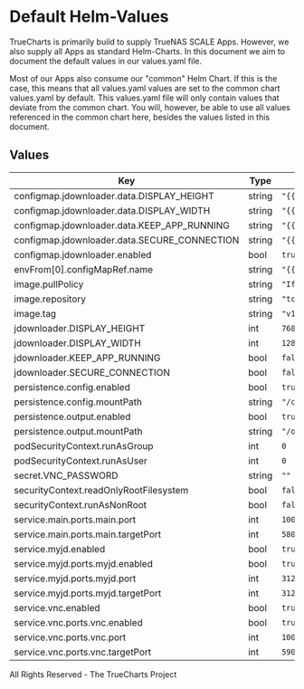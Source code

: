 # Default Helm-Values

TrueCharts is primarily build to supply TrueNAS SCALE Apps.
However, we also supply all Apps as standard Helm-Charts. In this document we aim to document the default values in our values.yaml file.

Most of our Apps also consume our "common" Helm Chart.
If this is the case, this means that all values.yaml values are set to the common chart values.yaml by default. This values.yaml file will only contain values that deviate from the common chart.
You will, however, be able to use all values referenced in the common chart here, besides the values listed in this document.

## Values

| Key | Type | Default | Description |
|-----|------|---------|-------------|
| configmap.jdownloader.data.DISPLAY_HEIGHT | string | `"{{ .Values.jdownloader.DISPLAY_HEIGHT }}"` |  |
| configmap.jdownloader.data.DISPLAY_WIDTH | string | `"{{ .Values.jdownloader.DISPLAY_WIDTH }}"` |  |
| configmap.jdownloader.data.KEEP_APP_RUNNING | string | `"{{ ternary \"1\" \"0\" .Values.jdownloader.KEEP_APP_RUNNING }}"` |  |
| configmap.jdownloader.data.SECURE_CONNECTION | string | `"{{ ternary \"1\" \"0\" .Values.jdownloader.SECURE_CONNECTION }}"` |  |
| configmap.jdownloader.enabled | bool | `true` |  |
| envFrom[0].configMapRef.name | string | `"{{ include \"common.names.fullname\" . }}-jdownloader"` |  |
| image.pullPolicy | string | `"IfNotPresent"` |  |
| image.repository | string | `"tccr.io/truecharts/jdownloader-2"` |  |
| image.tag | string | `"v1.7.1@sha256:ba37e3a795f6e64466de3e81152af78c5fe8f6c3beeeee5a2bc948c41a631b16"` |  |
| jdownloader.DISPLAY_HEIGHT | int | `768` |  |
| jdownloader.DISPLAY_WIDTH | int | `1280` |  |
| jdownloader.KEEP_APP_RUNNING | bool | `false` |  |
| jdownloader.SECURE_CONNECTION | bool | `false` |  |
| persistence.config.enabled | bool | `true` |  |
| persistence.config.mountPath | string | `"/config"` |  |
| persistence.output.enabled | bool | `true` |  |
| persistence.output.mountPath | string | `"/output"` |  |
| podSecurityContext.runAsGroup | int | `0` |  |
| podSecurityContext.runAsUser | int | `0` |  |
| secret.VNC_PASSWORD | string | `""` |  |
| securityContext.readOnlyRootFilesystem | bool | `false` |  |
| securityContext.runAsNonRoot | bool | `false` |  |
| service.main.ports.main.port | int | `10054` |  |
| service.main.ports.main.targetPort | int | `5800` |  |
| service.myjd.enabled | bool | `true` |  |
| service.myjd.ports.myjd.enabled | bool | `true` |  |
| service.myjd.ports.myjd.port | int | `3129` |  |
| service.myjd.ports.myjd.targetPort | int | `3129` |  |
| service.vnc.enabled | bool | `true` |  |
| service.vnc.ports.vnc.enabled | bool | `true` |  |
| service.vnc.ports.vnc.port | int | `10056` |  |
| service.vnc.ports.vnc.targetPort | int | `5900` |  |

All Rights Reserved - The TrueCharts Project
